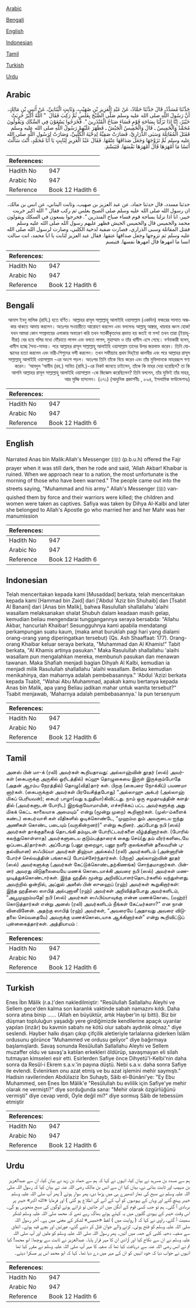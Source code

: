 [Arabic](#arabic)

[Bengali](#bengali)

[English](#english)

[Indonesian](#indonesian)

[Tamil](#tamil)

[Turkish](#turkish)

[Urdu](#urdu)

## Arabic


<div dir="rtl" lang="ar" style={{fontSize:'larger',backgroundColor:'#f8f9fa',padding:20}}>
حَدَّثَنَا مُسَدَّدٌ، قَالَ حَدَّثَنَا حَمَّادٌ، عَنْ عَبْدِ الْعَزِيزِ بْنِ صُهَيْبٍ، وَثَابِتٍ الْبُنَانِيِّ، عَنْ أَنَسِ بْنِ مَالِكٍ، أَنَّ رَسُولَ اللَّهِ صلى الله عليه وسلم صَلَّى الصُّبْحَ بِغَلَسٍ ثُمَّ رَكِبَ فَقَالَ ‏ "‏ اللَّهُ أَكْبَرُ خَرِبَتْ خَيْبَرُ، إِنَّا إِذَا نَزَلْنَا بِسَاحَةِ قَوْمٍ فَسَاءَ صَبَاحُ الْمُنْذَرِينَ ‏"‏‏.‏ فَخَرَجُوا يَسْعَوْنَ فِي السِّكَكِ وَيَقُولُونَ مُحَمَّدٌ وَالْخَمِيسُ ـ قَالَ وَالْخَمِيسُ الْجَيْشُ ـ فَظَهَرَ عَلَيْهِمْ رَسُولُ اللَّهِ صلى الله عليه وسلم فَقَتَلَ الْمُقَاتِلَةَ وَسَبَى الذَّرَارِيَّ، فَصَارَتْ صَفِيَّةُ لِدِحْيَةَ الْكَلْبِيِّ، وَصَارَتْ لِرَسُولِ اللَّهِ صلى الله عليه وسلم ثُمَّ تَزَوَّجَهَا وَجَعَلَ صَدَاقَهَا عِتْقَهَا‏.‏ فَقَالَ عَبْدُ الْعَزِيزِ لِثَابِتٍ يَا أَبَا مُحَمَّدٍ، أَنْتَ سَأَلْتَ أَنَسًا مَا أَمْهَرَهَا قَالَ أَمْهَرَهَا نَفْسَهَا‏.‏ فَتَبَسَّمَ‏.‏
</div>
<div style={{backgroundColor:'#f8f9fa',padding:20, marginBottom: 10}}><table> <thead> <tr> <th>References:</th> <th></th> </tr> </thead> <tbody><tr><td>Hadith No</td><td>947</td></tr><tr><td>Arabic No</td><td>947</td></tr><tr><td>Reference</td><td>Book 12 Hadith 6</td></tr></tbody></table></div>


<div dir="rtl" lang="ar" style={{fontSize:'larger',backgroundColor:'#f8f9fa',padding:20}}>
حدثنا مسدد، قال حدثنا حماد، عن عبد العزيز بن صهيب، وثابت البناني، عن انس بن مالك، ان رسول الله صلى الله عليه وسلم صلى الصبح بغلس ثم ركب فقال " الله اكبر خربت خيبر، انا اذا نزلنا بساحة قوم فساء صباح المنذرين ". فخرجوا يسعون في السكك ويقولون محمد والخميس قال والخميس الجيش فظهر عليهم رسول الله صلى الله عليه وسلم فقتل المقاتلة وسبى الذراري، فصارت صفية لدحية الكلبي، وصارت لرسول الله صلى الله عليه وسلم ثم تزوجها وجعل صداقها عتقها. فقال عبد العزيز لثابت يا ابا محمد، انت سالت انسا ما امهرها قال امهرها نفسها. فتبسم
</div>
<div style={{backgroundColor:'#f8f9fa',padding:20, marginBottom: 10}}><table> <thead> <tr> <th>References:</th> <th></th> </tr> </thead> <tbody><tr><td>Hadith No</td><td>947</td></tr><tr><td>Arabic No</td><td>947</td></tr><tr><td>Reference</td><td>Book 12 Hadith 6</td></tr></tbody></table></div>

## Bengali


<div dir="rtl" lang="bn" style={{fontSize:'larger',backgroundColor:'#f8f9fa',padding:20}}>
আনাস ইবনু মালিক (রাযি.) হতে বর্ণিত। আল্লাহর রাসূল সাল্লাল্লাহু আলাইহি ওয়াসাল্লাম (একদিন) ফজরের সালাত অন্ধকার থাকতে আদায় করলেন। অতঃপর সওয়ারীতে আরোহণ করলেন এবং বললেনঃ আল্লাহু আক্বার, খায়বার ধ্বংস হোক! যখন আমরা কোন সম্প্রদায়ের এলাকায় অবতরণ করি তখন সতর্কীকৃতদের প্রভাত হয় কতই না মন্দ! তখন তারা (ইয়াহূদীরা) বের হয়ে গলির মধ্যে দৌঁড়াতে লাগল এবং বলতে লাগল, মুহাম্মাদ ও তাঁর খামীস এসে গেছে। বর্ণনাকারী বলেন, খামীস হচ্ছে সৈন্য-সামন্ত। পরে আল্লাহর রাসূল সাল্লাল্লাহু আলাইহি ওয়াসাল্লাম তাদের উপর জয়লাভ করেন। তিনি যোদ্ধাদের হত্যা করলেন এবং নারী-শিশুদের বন্দী করলেন। তখন সফীয়্যাহ প্রথম দিহ্ইয়া কালবীর এবং পরে আল্লাহর রাসূল সাল্লাল্লাহু আলাইহি ওয়াসাল্লাম -এর অংশে পড়ল। অতঃপর তিনি তাঁকে বিয়ে করেন এবং তাঁর মুক্তিদানকে মাহররূপে গণ্য করেন। ‘আবদুল ‘আযীয (রহ.) সাবিত (রাযি.)-এর নিকট জানতে চাইলেন, তাঁকে কি মাহর দেয়া হয়েছিল? তা কি আপনি আল্লাহর রাসূল সাল্লাল্লাহু আলাইহি ওয়াসাল্লাম -কে জিজ্ঞেস করেছিলেন? তিনি বললেন, তাঁর মুক্তিই তাঁর মাহর, আর মুচ্কি হাসলেন। (৩৭১) (আধুনিক প্রকাশনীঃ , ৮৯৪, ইসলামিক ফাউন্ডেশনঃ)
</div>
<div style={{backgroundColor:'#f8f9fa',padding:20, marginBottom: 10}}><table> <thead> <tr> <th>References:</th> <th></th> </tr> </thead> <tbody><tr><td>Hadith No</td><td>947</td></tr><tr><td>Arabic No</td><td>947</td></tr><tr><td>Reference</td><td>Book 12 Hadith 6</td></tr></tbody></table></div>

## English


<div dir="ltr" lang="en" style={{fontSize:'larger',backgroundColor:'#f8f9fa',padding:20}}>
Narrated Anas bin Malik:Allah's Messenger (ﷺ) (p.b.u.h) offered the Fajr prayer when it was still dark, then he rode and said, 'Allah Akbar! Khaibar is ruined. When we approach near to a nation, the most unfortunate is the morning of those who have been warned." The people came out into the streets saying, "Muhammad and his army." Allah's Messenger (ﷺ) vanquished them by force and their warriors were killed; the children and women were taken as captives. Safiya was taken by Dihya Al-Kalbi and later she belonged to Allah's Apostle go who married her and her Mahr was her manumission
</div>
<div style={{backgroundColor:'#f8f9fa',padding:20, marginBottom: 10}}><table> <thead> <tr> <th>References:</th> <th></th> </tr> </thead> <tbody><tr><td>Hadith No</td><td>947</td></tr><tr><td>Arabic No</td><td>947</td></tr><tr><td>Reference</td><td>Book 12 Hadith 6</td></tr></tbody></table></div>

## Indonesian


<div dir="ltr" lang="id" style={{fontSize:'larger',backgroundColor:'#f8f9fa',padding:20}}>
Telah menceritakan kepada kami [Musaddad] berkata, telah menceritakan kepada kami [Hammad bin Zaid] dari ['Abdul 'Aziz bin Shuhaib] dan [Tsabit Al Banani] dari [Anas bin Malik], bahwa Rasulullah shallallahu 'alaihi wasallam melaksanakan shalat Shubuh dalam keadaan masih gelap, kemudian beliau mengendarai tunggangannya seraya bersabda: "Allahu Akbar, hancurlah Khaibar! Sesungguhnya kami apabila mendatangi perkampungan suatu kaum, (maka amat buruklah pagi hari yang dialami orang-orang yang diperingatkan tersebut) (Qs. Ash Shaaffaat: 177). Orang-orang Khaibar keluar seraya berkata, "Muhammad dan Al Khamis!" Tabit berkata, "Al Khamis artinya pasukan." Maka Rasulullah shallallahu 'alaihi wasallam pun mengalahkan mereka, membunuh pasukan dan menawan tawanan. Maka Shafiah menjadi bagian Dihyah Al Kalbi, kemudian ia menjadi milik Rasulullah shallallahu 'alaihi wasallam. Beliau kemudian menikahinya, dan maharnya adalah pembebasannya." 'Abdul 'Azizi berkata kepada Tsabit, "Wahai Abu Muhammad, apakah kamu bertanya kepada Anas bin Malik, apa yang Beliau jadikan mahar untuk wanita tersebut?" Tsabit menjawab, 'Maharnya adalah pembebasannya.' Ia pun tersenyum
</div>
<div style={{backgroundColor:'#f8f9fa',padding:20, marginBottom: 10}}><table> <thead> <tr> <th>References:</th> <th></th> </tr> </thead> <tbody><tr><td>Hadith No</td><td>947</td></tr><tr><td>Arabic No</td><td>947</td></tr><tr><td>Reference</td><td>Book 12 Hadith 6</td></tr></tbody></table></div>

## Tamil


<div dir="ltr" lang="ta" style={{fontSize:'larger',backgroundColor:'#f8f9fa',padding:20}}>
அனஸ் பின் மா-க் (ரலி) அவர்கள் கூறியதாவது: அல்லாஹ்வின் தூதர் (ஸல்) அவர்கள் (கைபருக்கு அருகில் ஓரிடத்தில்) சுப்ஹு தொழுகையை இருள் இருக்கும்போதே (அதன் ஆரம்ப நேரத்தில்) தொழு(வித்)தார் கள். பிறகு (கைபரை நோக்கிப்) பயணமா னார்கள். (கைபருக்குள் அவர்கள் பிரவேசித்தபோது) “அல்லாஹு அக்பர் (அல்லாஹ் மிகப் பெரியவன்); கைபர் பாழா(வது உறுதியா)கிவிட்டது. நாம் ஒரு சமுதாயத்தின் களத்தில் (அவர்களுடன் போரிட) இறங்குவோமாயின், எச்சரிக்கப் பட்ட அவர்களுக்கு அது மிகக் கெட்ட காலையாக அமையும்” என்று (மூன்று முறை) கூறினார்கள். (முஸ்-ம்களைக் கண்ட) கைபர்வாசி கள் வீதிகளில் ஓடிக்கொண்டே, “முஹம்ம தும் அவருடைய ஐந்து அணிகள் கொண்ட படையும் (வருகின்றனர்)” என்று கூறினர். அப்போது நபி (ஸல்) அவர்கள் தாக்குதலைத் தொடங்கி தம்முடன் போரிட்டவர்களை வீழ்த்தினார்கள். (போரில் கலந்துகொள்ளாத) அவர்களுடைய குடும்பத்தாரைக் கைது செய்(து தம் வீரர்களிடையே ஒப்படைத்)தார்கள். அப்போது (பனூ குறைழா, பனூ நளீர் குலங்களின் தலைவரின் புதல்வியான) ஸஃபிய்யா அவர்கள் திஹ்யா அல்கல்பீ (ரலி) அவர்களிடம் (அன்னாரின் போர்ச் செல்வத்தின் பங்காகப்) போய்ச்சேர்ந்தார்கள். (பிறகு) அல்லாஹ்வின் தூதர் (ஸல்) அவர்களுக்கு (அவர்கள் கேட்டுக்கொண்டதற்கிணங்க) சொந்தமானார்கள். பின்னர் அவரது விடுதலையையே மணக் கொடையாக்கி அவரை நபி (ஸல்) அவர்கள் மணமுடித்துக்கொண்டார்கள். இந்த ஹதீஸ் மூன்று அறிவிப்பாளர்தொடர்களில் வந்துள்ளது. அவற்றில் ஒன்றில், அப்துல் அஸீஸ் பின் ஸுஹைப் (ரஹ்) அவர்கள் கூறுகிறார்கள்: இந்த ஹதீஸை ஸாபித் அல்புனானீ (ரஹ்) அவர்கள் அறிவித்தபோது அவர்களிடம், “அபூமுஹம்மதே! நபி (ஸல்) அவர்கள் ஸஃபிய்யாவுக்கு என்ன மணக்கொடை (மஹ்ர்) கொடுத்தார்கள் என்று அனஸ் (ரலி) அவர்களிடம் நீங்கள் கேட்டீர்களா?” என நான் வினவினேன். அதற்கு ஸாபித் (ரஹ்) அவர்கள், “அவரையே (அதாவது அவரை விடுதலை செய்வதையே) அவருக்கு மணக்கொடையாக ஆக்கினார்கள்” என்று கூறிவிட்டுப் புன்னகைத்தார்கள். அத்தியாயம் :
</div>
<div style={{backgroundColor:'#f8f9fa',padding:20, marginBottom: 10}}><table> <thead> <tr> <th>References:</th> <th></th> </tr> </thead> <tbody><tr><td>Hadith No</td><td>947</td></tr><tr><td>Arabic No</td><td>947</td></tr><tr><td>Reference</td><td>Book 12 Hadith 6</td></tr></tbody></table></div>

## Turkish


<div dir="ltr" lang="tr" style={{fontSize:'larger',backgroundColor:'#f8f9fa',padding:20}}>
Enes İbn Mâlik (r.a.)'den nakledilmiştir: "Resûlullah Sallallahu Aleyhi ve Sellem gece'den kalma son karanlık vaktinde sabah namazını kıldı. Daha sonra atına binip ...... (Allah en büyüktür, artık Hayber'in işi bitti). Biz bir düşman topluluğun yaşadığı yere girdiğimizde kendilerine apaçık uyarılar yapılan (inzâr) bu kavmin sabahı ne kötü olur sabahı aydınlık olmaz." diye seslendi. Hayber halkı dışarı çıkıp çifçilik aletleriyle tarlalarına giderken İslâm ordusunu görünce "Muhammed ve ordusu geliyor" diye bağırmaya başlamışlardı. Savaş sonunda Resûlullah Sallallahu Aleyhi ve Sellem muzaffer oldu ve savaş'a katılan erkekleri öldürüp, savaşmayan eli silah tutmayan kimseleri esir etti. Esirlerden Safiye önce Dihyetü'l-Kelbi'nin daha sonra da Resûl-i Ekrem s.a.v.'in payına düştü. Nebi s.a.v. daha sonra Safiye ile evlendi. Evlenirken onu azat etmiş ve bu azat işlemini mehir saymıştı." Hadisin ravilerinden Abdülaziz İbn Suhayb, Sâib el-Bünâni'ye: "Ey Ebu Muhammed, sen Enes İbn Mâlik'e "Resûlullah bu evlilik için Safiye'ye mehir olarak ne vermişti?" diye sorduğunda sana: "Mehir olarak özgürlüğünü vermişti" diye cevap verdi, Öyle değil mi?" diye sormuş Sâib de te­bessüm etmiştir
</div>
<div style={{backgroundColor:'#f8f9fa',padding:20, marginBottom: 10}}><table> <thead> <tr> <th>References:</th> <th></th> </tr> </thead> <tbody><tr><td>Hadith No</td><td>947</td></tr><tr><td>Arabic No</td><td>947</td></tr><tr><td>Reference</td><td>Book 12 Hadith 6</td></tr></tbody></table></div>

## Urdu


<div dir="rtl" lang="ur" style={{fontSize:'larger',backgroundColor:'#f8f9fa',padding:20}}>
ہم سے مسدد بن مسرہد نے بیان کیا، انہوں نے کہا کہ ہم سے حماد بن زید نے بیان کیا، ان سے عبدالعزیز بن صہیب اور ثابت بنانی نے، بیان کیا ان سے انس بن مالک رضی اللہ عنہ نے بیان کیا کہ رسول اللہ صلی اللہ علیہ وسلم نے صبح کی نماز اندھیرے ہی میں پڑھا دی، پھر سوار ہوئے ( پھر آپ صلی اللہ علیہ وسلم خیبر پہنچ گئے اور وہاں کے یہودیوں کو آپ کے آنے کی اطلاع ہو گئی ) اور فرمایا «الله اكبر» خیبر پر بربادی آ گئی۔ ہم تو جب کسی قوم کے آنگن میں اتر جائیں تو ڈرائے ہوئے لوگوں کی صبح منحوس ہو گی۔ اس وقت خیبر کے یہودی گلیوں میں یہ کہتے ہوئے بھاگ رہے تھے کہ محمد صلی اللہ علیہ وسلم لشکر سمیت آ گئے۔ راوی نے کہا کہ ( روایت میں ) لفظ «خميس» لشکر کے معنی میں ہے۔ آخر رسول اللہ صلی اللہ علیہ وسلم کو فتح ہوئی۔ لڑنے والے جوان قتل کر دئیے گئے، عورتیں اور بچے قید ہوئے۔ اتفاق سے صفیہ، دحیہ کلبی کے حصہ میں آئیں۔ پھر رسول اللہ صلی اللہ علیہ وسلم کو ملیں اور آپ صلی اللہ علیہ وسلم نے ان سے نکاح کیا اور آزادی ان کا مہر قرار پایا۔ عبدالعزیز نے ثابت سے پوچھا: ابو محمد! کیا تم نے انس رضی اللہ عنہ سے دریافت کیا تھا کہ صفیہ کا مہر آپ صلی اللہ علیہ وسلم نے مقرر کیا تھا انہوں نے جواب دیا کہ خود انہیں کو ان کے مہر میں دے دیا تھا۔ کہا کہ ابو محمد اس پر مسکرا دیئے۔
</div>
<div style={{backgroundColor:'#f8f9fa',padding:20, marginBottom: 10}}><table> <thead> <tr> <th>References:</th> <th></th> </tr> </thead> <tbody><tr><td>Hadith No</td><td>947</td></tr><tr><td>Arabic No</td><td>947</td></tr><tr><td>Reference</td><td>Book 12 Hadith 6</td></tr></tbody></table></div>